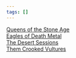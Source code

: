 ```yaml
---
tags: []
---
```

   
[Queens of the Stone Age](./Queens%20of%20the%20Stone%20Age.md)   
[Eagles of Death Metal](./Eagles%20of%20Death%20Metal.md)   
[The Desert Sessions](./The%20Desert%20Sessions.md)   
[Them Crooked Vultures](./Them%20Crooked%20Vultures.md)
